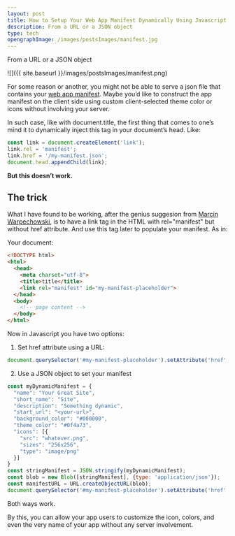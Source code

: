 ```yaml
---
layout: post
title: How to Setup Your Web App Manifest Dynamically Using Javascript
description: From a URL or a JSON object
type: tech
opengraphImage: /images/postsImages/manifest.jpg
---
```

From a URL or a JSON object

![]({{ site.baseurl }}/images/postsImages/manifest.png)

For some reason or another, you might not be able to serve a json file that contains your [web app manifest](https://developer.mozilla.org/en-US/docs/Web/Manifest). Maybe you’d like to construct the app manifest on the client side using custom client-selected theme color or icons without involving your server.

In such case, like with document.title, the first thing that comes to one’s mind it to dynamically inject this tag in your document’s head. Like:

```js
const link = document.createElement('link');
link.rel = 'manifest';
link.href = '/my-manifest.json';
document.head.appendChild(link);
```

**But this doesn’t work.**

## The trick

What I have found to be working, after the genius suggesion from [Marcin Warpechowski](undefined), is to have a link tag in the HTML with rel="manifest" but without href attribute. And use this tag later to populate your manifest. As in:

Your document:

```html
<!DOCTYPE html>
<html>
  <head>
    <meta charset="utf-8">
    <title>title</title>
    <link rel="manifest" id="my-manifest-placeholder">
  </head>
  <body>
    <!-- page content -->
  </body>
</html>
```

Now in Javascript you have two options:

1. Set href attribute using a URL:

```js
document.querySelector('#my-manifest-placeholder').setAttribute('href', '/my-dynamic-manifest-url.json');
```

2. Use a JSON object to set your manifest

```js
const myDynamicManifest = {
  "name": "Your Great Site",
  "short_name": "Site",
  "description": "Something dynamic",
  "start_url": "<your-url>",
  "background_color": "#000000",
  "theme_color": "#0f4a73",
  "icons": [{
    "src": "whatever.png",
    "sizes": "256x256",
    "type": "image/png"
  }]
}
const stringManifest = JSON.stringify(myDynamicManifest);
const blob = new Blob([stringManifest], {type: 'application/json'});
const manifestURL = URL.createObjectURL(blob);
document.querySelector('#my-manifest-placeholder').setAttribute('href', manifestURL);
```

Both ways work.

By this, you can allow your app users to customize the icon, colors, and even the very name of your app without any server involvement.
